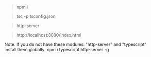 > npm i

> tsc -p tsconfig.json

> http-server

> http://localhost:8080/index.html

Note. If you do not have these modules: "http-server" and "typescript" install them globally: npm i typescript http-server -g